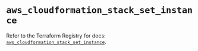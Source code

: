 # `aws_cloudformation_stack_set_instance`

Refer to the Terraform Registry for docs: [`aws_cloudformation_stack_set_instance`](https://registry.terraform.io/providers/hashicorp/aws/5.96.0/docs/resources/cloudformation_stack_set_instance).
